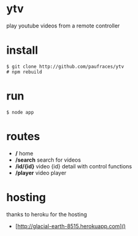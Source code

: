 # ytv

play youtube videos from a remote controller

# install

    $ git clone http://github.com/paufraces/ytv
    # npm rebuild

# run

    $ node app

# routes

*   **/**         home
*   **/search**   search for videos
*   **/id/{id}**  video {id} detail with control functions
*   **/player**       video player

# hosting

thanks to heroku for the hosting

*   [http://glacial-earth-8515.herokuapp.com]()

